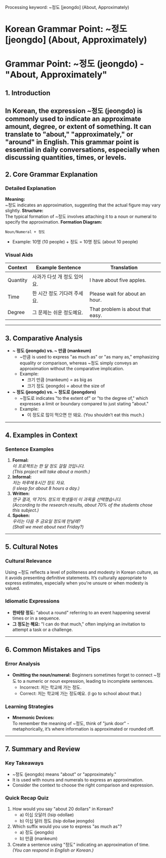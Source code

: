 Processing keyword: ~정도 [jeongdo] (About, Approximately)
# Korean Grammar Point: ~정도 [jeongdo] (About, Approximately)
# Grammar Point: ~정도 (jeongdo) - "About, Approximately"
## 1. Introduction
In Korean, the expression ~정도 (jeongdo) is commonly used to indicate an approximate amount, degree, or extent of something. It can translate to "about," "approximately," or "around" in English. This grammar point is essential in daily conversations, especially when discussing quantities, times, or levels.
---
## 2. Core Grammar Explanation
### Detailed Explanation
**Meaning:**  
~정도 indicates an approximation, suggesting that the actual figure may vary slightly.
**Structure:**  
The typical formation of ~정도 involves attaching it to a noun or numeral to specify the approximation.
**Formation Diagram:**  
```
Noun/Numeral + 정도
```
- Example: 10명 (10 people) + 정도 = 10명 정도 (about 10 people)
### Visual Aids
| Context        | Example Sentence               | Translation               |
|----------------|--------------------------------|---------------------------|
| Quantity       | 사과가 다섯 개 정도 있어요.   | I have about five apples. |
| Time           | 한 시간 정도 기다려 주세요.   | Please wait for about an hour. |
| Degree         | 그 문제는 쉬운 정도예요.      | That problem is about that easy. |
---
## 3. Comparative Analysis
- **~ 정도 (jeongdo) vs. ~ 만큼 (mankeum)**
  - ~만큼 is used to express "as much as" or "as many as," emphasizing equality or comparison, whereas ~정도 simply conveys an approximation without the comparative implication.
  - Example: 
    - 크기 만큼 (mankeum) = as big as
    - 크기 정도 (jeongdo) = about the size of
- **~ 정도 (jeongdo) vs. ~ 정도로 (jeongdoro)**
  - ~정도로 indicates "to the extent of" or "to the degree of," which expresses a limit or boundary compared to just stating "about."
  - Example: 
    - 이 정도로 많이 먹으면 안 돼요. (You shouldn’t eat this much.)
---
## 4. Examples in Context
### Sentence Examples
1. **Formal:**  
   *이 프로젝트는 한 달 정도 걸릴 것입니다.*  
   *(This project will take about a month.)*
2. **Informal:**  
   *저는 하루에 8시간 정도 자요.*  
   *(I sleep for about 8 hours a day.)*
3. **Written:**  
   *연구 결과, 약 70% 정도의 학생들이 이 과목을 선택했습니다.*  
   *(According to the research results, about 70% of the students chose this subject.)*
4. **Spoken:**  
   *우리는 다음 주 금요일 정도에 만날래?*  
   *(Shall we meet about next Friday?)*
 
---
## 5. Cultural Notes
### Cultural Relevance
Using ~정도 reflects a level of politeness and modesty in Korean culture, as it avoids presenting definitive statements. It’s culturally appropriate to express estimates, especially when you're unsure or when modesty is valued.
### Idiomatic Expressions
- **한바탕 정도:** "about a round" referring to an event happening several times or in a sequence.
- **그 정도는 해요:** "I can do that much," often implying an invitation to attempt a task or a challenge.
---
## 6. Common Mistakes and Tips
### Error Analysis
- **Omitting the noun/numeral:** Beginners sometimes forget to connect ~정도 to a numeric or noun expression, leading to incomplete sentences.
  - Incorrect: 저는 학교에 가는 정도.
  - Correct: 저는 학교에 가는 정도예요. (I go to school about that.)
### Learning Strategies
- **Mnemonic Devices:**  
  To remember the meaning of ~정도, think of "junk door" - metaphorically, it’s where information is approximated or rounded off.
---
## 7. Summary and Review
### Key Takeaways
- ~정도 (jeongdo) means "about" or "approximately."
- It is used with nouns and numerals to express an approximation.
- Consider the context to choose the right comparison and expression.
### Quick Recap Quiz
1. How would you say "about 20 dollars" in Korean?
   - a) 이십 오달러 (Isip odollae)
   - b) 이십 달러 정도 (Isip dollae jeongdo)
2. Which suffix would you use to express "as much as"?
   - a) 정도 (jeongdo)
   - b) 만큼 (mankeum)
3. Create a sentence using "정도" indicating an approximation of time.  
   *(You can respond in English or Korean.)*
